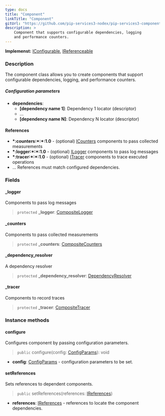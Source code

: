 ```yaml
---
type: docs
title: "Component"
linkTitle: "Component"
gitUrl: "https://github.com/pip-services3-nodex/pip-services3-components-nodex"
description: >
    Component that supports configurable dependencies, logging
    and performance counters.
---
```


**Implemenst:** [IConfigurable](../../commons/config/iconfigurable), [IReferenceable](../../commons/refer/ireferenceable)

### Description

The component class allows you to create components that support configurable dependencies, logging, and performance counters.

##### Configuration parameters

- **dependencies**:
    - **[dependency name 1]**: Dependency 1 locator (descriptor)
    - ...
    - **[dependency name N]**: Dependency N locator (descriptor)


#### References
- **\*:counters:\*:\*:1.0** - (optional) [ICounters](../count/icounters) components to pass collected measurements
- **\*:logger:\*:\*:1.0** - (optional) [ILogger](../log/ilogger) components to pass log messages
- **\*:tracer:\*:\*:1.0** - (optional) [ITracer](../trace/itracer) components to trace executed operations
- ...                                    References must match configured dependencies.

### Fields

<span class="hide-title-link">

#### _logger
Components to pass log messages
> `protected` **_logger**: [CompositeLogger](../log/composite_logger)

#### _counters
Components to pass collected measurements
> `protected` **_counters**: [CompositeCounters](../count/composite_counters)

#### _dependency_resolver
A dependency resolver
> `protected` **_dependency_resolver**: [DependencyResolver](../../commons/refer/dependency_resolver)

#### _tracer
Components to record traces
> `protected` **_tracer**: [CompositeTracer](../trace/composite_tracer)

</span>

### Instance methods

#### configure
Configures component by passing configuration parameters.

> `public` configure(config: [ConfigParams](../../commons/config/config_params)): void

- **config**: [ConfigParams](../../commons/config/config_params) - configuration parameters to be set.


#### setReferences
Sets references to dependent components.

> `public` setReferences(references: [IReferences](../../commons/refer/ireferences))

- **references**: [IReferences](../../commons/refer/ireferences) - references to locate the component dependencies.
